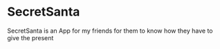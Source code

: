 # SecretSanta
SecretSanta is an App for my friends for them to know how they have to give the present
